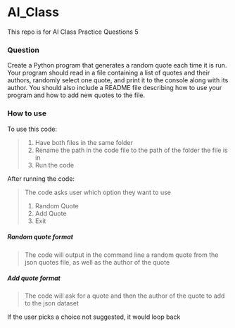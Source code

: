 # AI_Class

This repo is for AI Class Practice Questions 5

### Question

Create a Python program that generates a random quote each time it is run. Your program should read in a file containing a list of quotes and their authors, randomly select one quote, and print it to the console along with its author. You should also include a README file describing how to use your program and how to add new quotes to the file.

### How to use 

To use this code:

> 01. Have both files in the same folder
> 02. Rename the path in the code file to the path of the folder the file is in
> 03. Run the code

After running the code:
> The code asks user which option they want to use 
> 01. Random Quote
> 02. Add Quote
> 03. Exit

##### Random quote format
> The code will output in the command line a random quote from the json quotes file, as well as the author of the quote 

##### Add quote format
> The code will ask for a quote and then the author of the quote to add to the json dataset 

If the user picks a choice not suggested, it would loop back 

